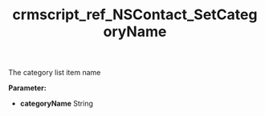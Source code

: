 ﻿---
title: crmscript_ref_NSContact_SetCategoryName
description: NSContact.SetCategoryName(String categoryName)
intellisense: NSContact.SetCategoryName
keywords: NSContact, GetCategoryName
so.topic: reference
---

The category list item name

**Parameter:** 
 - **categoryName** String

